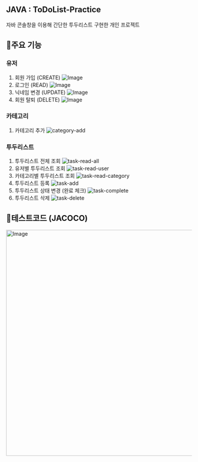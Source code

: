 ## JAVA : ToDoList-Practice
자바 콘솔창을 이용해 간단한 투두리스트 구현한 개인 프로젝트

## 📍주요 기능
### 유저
1. 회원 가입 (CREATE)
![Image](https://github.com/user-attachments/assets/c6c8634f-e32c-4169-a9ea-f4d7d05cfea6)
2. 로그인 (READ)
![Image](https://github.com/user-attachments/assets/e29fe53a-2683-4bd5-9423-d0259aed65c8)
3. 닉네임 변경 (UPDATE)
![Image](https://github.com/user-attachments/assets/7b89f2c6-d8c6-415f-9316-c3a82b7b8d4b)
4. 회원 탈퇴 (DELETE)
![Image](https://github.com/user-attachments/assets/893a678a-d09a-4c29-813e-5a505d76f19a)

### 카테고리
1. 카테고리 추가
![category-add](https://github.com/user-attachments/assets/427f610e-8ee8-4fa9-b90d-41c15d50dc69)

### 투두리스트
1. 투두리스트 전체 조회
![task-read-all](https://github.com/user-attachments/assets/cbb6e729-d847-4fb4-a1f8-7263d304fa0b)
2. 유저별 투두리스트 조회
![task-read-user](https://github.com/user-attachments/assets/0e7df4fe-7985-499b-a7f2-55356ec4d92d)
3. 카테고리별 투두리스트 조회
![task-read-category](https://github.com/user-attachments/assets/d307533d-6df9-4c2b-bb0f-d372899f1bc0)
4. 투두리스트 등록
![task-add](https://github.com/user-attachments/assets/8d7386bf-5dec-41f8-8cab-57c93f4d45a2)
5. 투두리스트 상태 변경 (완료 체크)
![task-complete](https://github.com/user-attachments/assets/6fd79702-2802-4e9c-9b3c-03ebf7903ad3)
6. 투두리스트 삭제
![task-delete](https://github.com/user-attachments/assets/aa9c55de-5502-4ac2-ac80-a75cd9769708)

## 📍테스트코드 (JACOCO)
<img width="612" alt="Image" src="https://github.com/user-attachments/assets/e425ff6c-6893-448f-a2dd-33df46d8d28f" />
